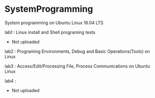 # SystemProgramming
System programming on Ubuntu Linux 16.04 LTS

lab1 : Linux install and Shell programing tests
 - Not uploaded

lab2 : Programing Environments, Debug and Basic Operations(Tools) on Linux

lab3 : Access/Edit/Processing File, Process Communications on Ubuntu Linux

lab4 : 
 - Not uploaded

